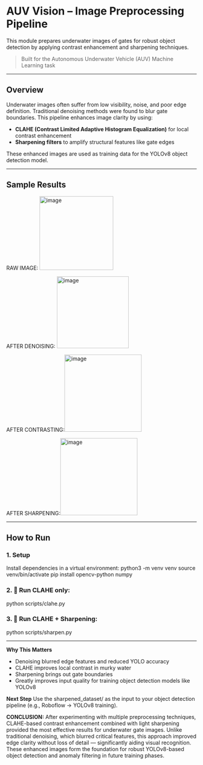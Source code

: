 # AUV Vision – Image Preprocessing Pipeline
This module prepares underwater images of gates for robust object detection by applying contrast enhancement and sharpening techniques.
> Built for the Autonomous Underwater Vehicle (AUV) Machine Learning task

---

## Overview

Underwater images often suffer from low visibility, noise, and poor edge definition. Traditional denoising methods were found to blur gate boundaries. This pipeline enhances image clarity by using:

- **CLAHE (Contrast Limited Adaptive Histogram Equalization)** for local contrast enhancement  
- **Sharpening filters** to amplify structural features like gate edges

These enhanced images are used as training data for the YOLOv8 object detection model.

---

## Sample Results
RAW IMAGE:	<img width="195" height="195" alt="image" src="https://github.com/user-attachments/assets/e93d07b3-859c-4062-b129-2c67b1ee047f" />

AFTER DENOISING: <img width="190" height="190" alt="image" src="https://github.com/user-attachments/assets/7e09a5a2-747e-4bd6-80d2-4a5c16845b1a" />

AFTER CONTRASTING:<img width="204" height="204" alt="image" src="https://github.com/user-attachments/assets/0fe0898e-0c10-437f-a21e-1bd18e57f74f" />

AFTER SHARPENING:<img width="204" height="204" alt="image" src="https://github.com/user-attachments/assets/94aea8f3-2b76-4bfd-959a-5eeff46bc4e9" />

---

## How to Run
### 1. Setup

Install dependencies in a virtual environment:
python3 -m venv venv
source venv/bin/activate
pip install opencv-python numpy

### 2. 📜 Run CLAHE only:
python scripts/clahe.py

### 3. 📜 Run CLAHE + Sharpening:
python scripts/sharpen.py

---
**Why This Matters**
- Denoising blurred edge features and reduced YOLO accuracy
- CLAHE improves local contrast in murky water
- Sharpening brings out gate boundaries
- Greatly improves input quality for training object detection models like YOLOv8

**Next Step**
Use the sharpened_dataset/ as the input to your object detection pipeline (e.g., Roboflow → YOLOv8 training).

**CONCLUSION:**
After experimenting with multiple preprocessing techniques, CLAHE-based contrast enhancement combined with light sharpening provided the most effective results for underwater gate images. Unlike traditional denoising, which blurred critical features, this approach improved edge clarity without loss of detail — significantly aiding visual recognition. These enhanced images form the foundation for robust YOLOv8-based object detection and anomaly filtering in future training phases.
